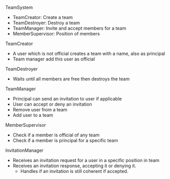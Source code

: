 TeamSystem
- TeamCreator: Create a team
- TeamDestroyer: Destroy a team
- TeamManager: Invite and accept members for a team
- MemberSupervisor: Position of members 

TeamCreator
- A user which is not official creates a team with a name, also as principal
- Team manager add this user as official

TeamDestroyer
- Waits until all members are free then destroys the team

TeamManager
- Principal can send an invitation to user if applicable
- User can accept or deny an invitation
- Remove user from a team
- Add user to a team

MemberSupervisor
- Check if a member is official of any team
- Check if a member is principal for a specific team

InvitationManager
- Receives an invitation request for a user in a specific position in team
- Receives an invitation response, accepting it or denying it.
    - Handles if an invitation is still coherent if accepted.
